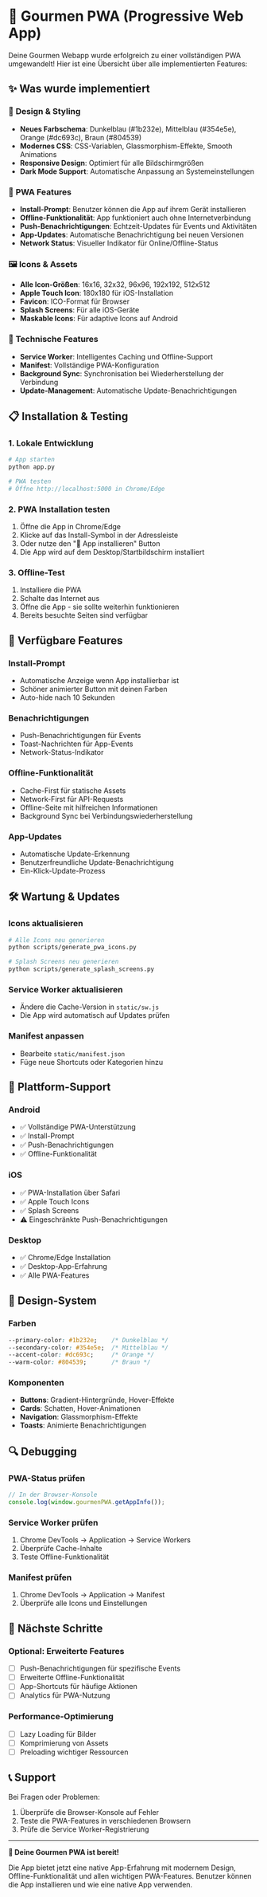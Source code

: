 # 🚀 Gourmen PWA (Progressive Web App)

Deine Gourmen Webapp wurde erfolgreich zu einer vollständigen PWA umgewandelt! Hier ist eine Übersicht über alle implementierten Features:

## ✨ Was wurde implementiert

### 🎨 **Design & Styling**
- **Neues Farbschema**: Dunkelblau (#1b232e), Mittelblau (#354e5e), Orange (#dc693c), Braun (#804539)
- **Modernes CSS**: CSS-Variablen, Glassmorphism-Effekte, Smooth Animations
- **Responsive Design**: Optimiert für alle Bildschirmgrößen
- **Dark Mode Support**: Automatische Anpassung an Systemeinstellungen

### 📱 **PWA Features**
- **Install-Prompt**: Benutzer können die App auf ihrem Gerät installieren
- **Offline-Funktionalität**: App funktioniert auch ohne Internetverbindung
- **Push-Benachrichtigungen**: Echtzeit-Updates für Events und Aktivitäten
- **App-Updates**: Automatische Benachrichtigung bei neuen Versionen
- **Network Status**: Visueller Indikator für Online/Offline-Status

### 🖼️ **Icons & Assets**
- **Alle Icon-Größen**: 16x16, 32x32, 96x96, 192x192, 512x512
- **Apple Touch Icon**: 180x180 für iOS-Installation
- **Favicon**: ICO-Format für Browser
- **Splash Screens**: Für alle iOS-Geräte
- **Maskable Icons**: Für adaptive Icons auf Android

### 🔧 **Technische Features**
- **Service Worker**: Intelligentes Caching und Offline-Support
- **Manifest**: Vollständige PWA-Konfiguration
- **Background Sync**: Synchronisation bei Wiederherstellung der Verbindung
- **Update-Management**: Automatische Update-Benachrichtigungen

## 📋 **Installation & Testing**

### 1. **Lokale Entwicklung**
```bash
# App starten
python app.py

# PWA testen
# Öffne http://localhost:5000 in Chrome/Edge
```

### 2. **PWA Installation testen**
1. Öffne die App in Chrome/Edge
2. Klicke auf das Install-Symbol in der Adressleiste
3. Oder nutze den "📱 App installieren" Button
4. Die App wird auf dem Desktop/Startbildschirm installiert

### 3. **Offline-Test**
1. Installiere die PWA
2. Schalte das Internet aus
3. Öffne die App - sie sollte weiterhin funktionieren
4. Bereits besuchte Seiten sind verfügbar

## 🎯 **Verfügbare Features**

### **Install-Prompt**
- Automatische Anzeige wenn App installierbar ist
- Schöner animierter Button mit deinen Farben
- Auto-hide nach 10 Sekunden

### **Benachrichtigungen**
- Push-Benachrichtigungen für Events
- Toast-Nachrichten für App-Events
- Network-Status-Indikator

### **Offline-Funktionalität**
- Cache-First für statische Assets
- Network-First für API-Requests
- Offline-Seite mit hilfreichen Informationen
- Background Sync bei Verbindungswiederherstellung

### **App-Updates**
- Automatische Update-Erkennung
- Benutzerfreundliche Update-Benachrichtigung
- Ein-Klick-Update-Prozess

## 🛠️ **Wartung & Updates**

### **Icons aktualisieren**
```bash
# Alle Icons neu generieren
python scripts/generate_pwa_icons.py

# Splash Screens neu generieren
python scripts/generate_splash_screens.py
```

### **Service Worker aktualisieren**
- Ändere die Cache-Version in `static/sw.js`
- Die App wird automatisch auf Updates prüfen

### **Manifest anpassen**
- Bearbeite `static/manifest.json`
- Füge neue Shortcuts oder Kategorien hinzu

## 📱 **Plattform-Support**

### **Android**
- ✅ Vollständige PWA-Unterstützung
- ✅ Install-Prompt
- ✅ Push-Benachrichtigungen
- ✅ Offline-Funktionalität

### **iOS**
- ✅ PWA-Installation über Safari
- ✅ Apple Touch Icons
- ✅ Splash Screens
- ⚠️ Eingeschränkte Push-Benachrichtigungen

### **Desktop**
- ✅ Chrome/Edge Installation
- ✅ Desktop-App-Erfahrung
- ✅ Alle PWA-Features

## 🎨 **Design-System**

### **Farben**
```css
--primary-color: #1b232e;    /* Dunkelblau */
--secondary-color: #354e5e;  /* Mittelblau */
--accent-color: #dc693c;     /* Orange */
--warm-color: #804539;       /* Braun */
```

### **Komponenten**
- **Buttons**: Gradient-Hintergründe, Hover-Effekte
- **Cards**: Schatten, Hover-Animationen
- **Navigation**: Glassmorphism-Effekte
- **Toasts**: Animierte Benachrichtigungen

## 🔍 **Debugging**

### **PWA-Status prüfen**
```javascript
// In der Browser-Konsole
console.log(window.gourmenPWA.getAppInfo());
```

### **Service Worker prüfen**
1. Chrome DevTools → Application → Service Workers
2. Überprüfe Cache-Inhalte
3. Teste Offline-Funktionalität

### **Manifest prüfen**
1. Chrome DevTools → Application → Manifest
2. Überprüfe alle Icons und Einstellungen

## 🚀 **Nächste Schritte**

### **Optional: Erweiterte Features**
- [ ] Push-Benachrichtigungen für spezifische Events
- [ ] Erweiterte Offline-Funktionalität
- [ ] App-Shortcuts für häufige Aktionen
- [ ] Analytics für PWA-Nutzung

### **Performance-Optimierung**
- [ ] Lazy Loading für Bilder
- [ ] Komprimierung von Assets
- [ ] Preloading wichtiger Ressourcen

## 📞 **Support**

Bei Fragen oder Problemen:
1. Überprüfe die Browser-Konsole auf Fehler
2. Teste die PWA-Features in verschiedenen Browsern
3. Prüfe die Service Worker-Registrierung

---

**🎉 Deine Gourmen PWA ist bereit!** 

Die App bietet jetzt eine native App-Erfahrung mit modernem Design, Offline-Funktionalität und allen wichtigen PWA-Features. Benutzer können die App installieren und wie eine native App verwenden.



